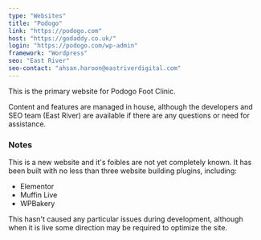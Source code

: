 ```yaml
---
type: "Websites"
title: "Podogo"
link: "https://podogo.com"
host: "https://godaddy.co.uk/"
login: "https://podogo.com/wp-admin"
framework: "Wordpress"
seo: "East River"
seo-contact: "ahsan.haroon@eastriverdigital.com"
---
```


This is the primary website for Podogo Foot Clinic.

Content and features are managed in house, although the developers and SEO team (East River) are available if there are any questions or need for assistance.

### Notes

This is a new website and it's foibles are not yet completely known. It has been built with no less than three website building plugins, including:

- Elementor
- Muffin Live
- WPBakery

This hasn't caused any particular issues during development, although when it is live some direction may be required to optimize the site.

